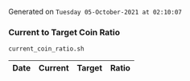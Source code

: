 Generated on `Tuesday 05-October-2021 at 02:10:07`

### Current to Target Coin Ratio
`current_coin_ratio.sh`

Date|Current|Target|Ratio
---|---|---|---
